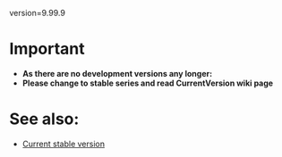 version=9.99.9

# Important #
  * **As there are no development versions any longer:**
  * **Please change to stable series and read CurrentVersion wiki page**

# See also: #
  * [Current stable version](CurrentVersion.md)